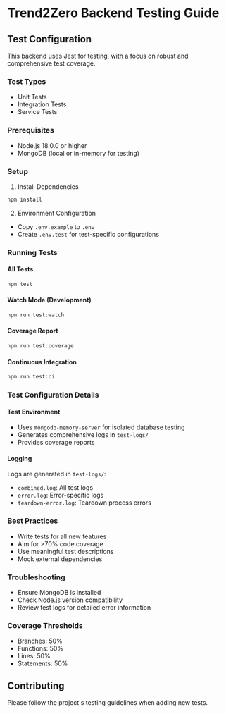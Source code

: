 # Trend2Zero Backend Testing Guide

## Test Configuration

This backend uses Jest for testing, with a focus on robust and comprehensive test coverage.

### Test Types
- Unit Tests
- Integration Tests
- Service Tests

### Prerequisites
- Node.js 18.0.0 or higher
- MongoDB (local or in-memory for testing)

### Setup

1. Install Dependencies
```bash
npm install
```

2. Environment Configuration
- Copy `.env.example` to `.env`
- Create `.env.test` for test-specific configurations

### Running Tests

#### All Tests
```bash
npm test
```

#### Watch Mode (Development)
```bash
npm run test:watch
```

#### Coverage Report
```bash
npm run test:coverage
```

#### Continuous Integration
```bash
npm run test:ci
```

### Test Configuration Details

#### Test Environment
- Uses `mongodb-memory-server` for isolated database testing
- Generates comprehensive logs in `test-logs/`
- Provides coverage reports

#### Logging
Logs are generated in `test-logs/`:
- `combined.log`: All test logs
- `error.log`: Error-specific logs
- `teardown-error.log`: Teardown process errors

### Best Practices
- Write tests for all new features
- Aim for >70% code coverage
- Use meaningful test descriptions
- Mock external dependencies

### Troubleshooting
- Ensure MongoDB is installed
- Check Node.js version compatibility
- Review test logs for detailed error information

### Coverage Thresholds
- Branches: 50%
- Functions: 50%
- Lines: 50%
- Statements: 50%

## Contributing
Please follow the project's testing guidelines when adding new tests.
